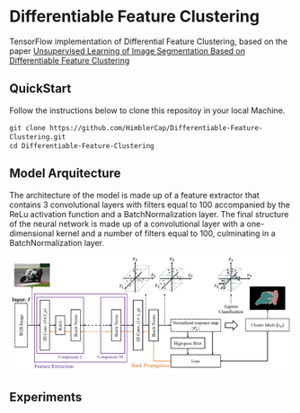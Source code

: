 # Differentiable Feature Clustering
TensorFlow implementation of Differential Feature Clustering, based on the paper [Unsupervised Learning of Image Segmentation
Based on Differentiable Feature Clustering](https://arxiv.org/abs/2007.09990)

## QuickStart 
Follow the instructions below to clone this repositoy in your local Machine.
```
git clone https://github.com/HimblerCap/Differentiable-Feature-Clustering.git
cd Differentiable-Feature-Clustering

```

## Model Arquitecture
The architecture of the model is made up of a feature extractor that contains 3 convolutional layers with filters equal to 100 accompanied by the ReLu activation function and a BatchNormalization layer. The final structure of the neural network is made up of a convolutional layer with a one-dimensional kernel and a number of filters equal to 100, culminating in a BatchNormalization layer.

![Model Arquitecture](https://github.com/HimblerCap/Differentiable-Feature-Clustering/blob/master/img/Model%20Arquitecture.png?raw=true)

## Experiments 

